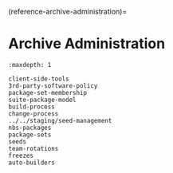 (reference-archive-administration)=
# Archive Administration

```{toctree}
:maxdepth: 1

client-side-tools
3rd-party-software-policy
package-set-membership
suite-package-model
build-process
change-process
../../staging/seed-management
nbs-packages
package-sets
seeds
team-rotations
freezes
auto-builders
```


